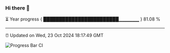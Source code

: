### Hi there 👋

⏳ Year progress { ████████████████████████▁▁▁▁▁▁ } 81.08 %

---

⏰ Updated on Wed, 23 Oct 2024 18:17:49 GMT

![Progress Bar CI](https://github.com/liununu/liununu/workflows/Progress%20Bar%20CI/badge.svg)
